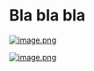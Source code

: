 # Bla bla bla 

[![image.png](https://i.postimg.cc/Bn4fvzV5/image.png)](https://postimg.cc/CzPQPcYd)


[![image.png](https://i.postimg.cc/9M4vSHD2/image.png)](https://postimg.cc/phHGh7Qc)